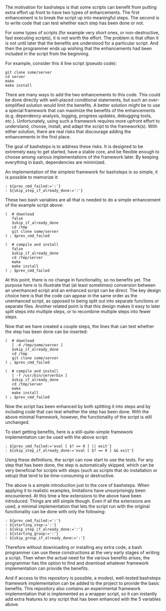 
The motivation for bashsteps is that some scripts can benefit from
putting extra effort up front to have two types of enhancements.  The
first enhancement is to break the script up into meaningful steps.
The second is to write code that can test whether each step has been
done or not.

For some types of scripts (for example very short ones, or
non-destructive, fast executing scripts), it is not worth the effort.
The problem is that often it is not until later that the benefits are
understood for a particular script.  And then the programmer ends up
wishing that the enhancements had been included in the script from the
beginning.

For example, consider this 4 line script (pseudo code):

    git clone some/server
    cd server
    make
    make install

There are many ways to add the two enhancements to this code.  This
could be done directly with well-placed conditional statements, but
such an over-simplified solution would limit the benefits.  A better
solution might be to use a special framework that can maximize the
benefits of the enhancements (e.g.  dependency analysis, logging,
progress updates, debugging tools, etc.).  Unfortunately, using such a
framework requires more upfront effort to understand, choose, install, and adapt
the script to the framework(s).  With either solution, there are real
risks that discourage adding the enhancements in the first place.

The goal of bashsteps is to address these risks.  It is designed to be
extremely easy to get started, have a stable core, and be flexible
enough to choose among various implementations of the framework later.
By keeping everything in bash, dependencies are minimized.

An implementation of the simplest framework for bashsteps is so
simple, it is possible to memorize it:

    : ${prev_cmd_failed:=':'}
    : ${skip_step_if_already_done:=':'}

These two bash variables are all that is needed to do a simple
enhancement of the example script above:

    (  # download
       false
       $skip_if_already_done
       cd /tmp
       git clone some/server
    ) ; $prev_cmd_failed
    
    (  # compile and install
       false
       $skip_if_already_done
       cd /tmp/server
       make
       make install
    ) ; $prev_cmd_failed

At this point, there is no change in functionality, so no benefits
yet.  The purpose here is to illustrate that (at least sometimes)
conversion between an unenhanced script and an enhanced script can be
direct.  The key design choice here is that the code can appear in the
same order as the unenhanced script, as opposed to being split out
into separate functions or separate files. Another related point is
that this design makes it easy to later split steps into multiple
steps, or to recombine multiple steps into fewer steps.

Now that we have created a couple steps, the lines that can test
whether the step has been done can be inserted:

    (  # download
       [ -d /tmp/some/server ]
       $skip_if_already_done
       cd /tmp
       git clone some/server
    ) ; $prev_cmd_failed
    
    (  # compile and install
       [ -f /usr/bin/serverbin ]
       $skip_if_already_done
       cd /tmp/server
       make
       make install
    ) ; $prev_cmd_failed

Now the script has been enhanced by both splitting it into steps and
by including code that can test whether the step has been done.  With
the above minimal framework, however, the functionality of the script
is still unchanged. 

To start getting benefits, here is a still-quite-simple framework
implementation can be used with the above script:

    : ${prev_cmd_failed:='eval [ $? == 0 ] || exit'}
    : ${skip_step_if_already_done:='eval [ $? == 0 ] && exit'}

Using these definitions, the script can now start to use the tests.
For any step that has been done, the step is automatically skipped,
which can be very beneficial for scripts with steps (such as scripts
that do installation or setup) that tend to be time-consuming or
destructive.

The above is a simple introduction just to the core of bashsteps.
When applying it to realistic examples, limitations have
unsurprisingly been encountered.  At this time a few extensions to
the above have been introduced.  Things are still simple though.  Even if
all the extensions are used, a minimal implementation that lets the
script run with the original functionality can be done with only the
following:

    : ${prev_cmd_failed:=':'}
    : ${starting_step:=':'}
    : ${skip_step_if_already_done:=':'}
    : ${starting_group:=':'}
    : ${skip_group_if_already_done:=':'}

Therefore without downloading or installing any extra code, a bash
programmer can use these constructions at the very early stages of
writing a script.  Then when the actual need for the various
benefits arises, the programmer has the option to find and download
whatever framework implementation can provide the benefits.

And if access to this repository is possible, a modest, well-tested
bashsteps framework implementation can be added to the project to
provide the basic benefits.  This repository also contains an
experimental framework implementation that is implemented as a wrapper
script, so it can instantly add extra features to any script that has been
enhanced with the 5 variables above.
